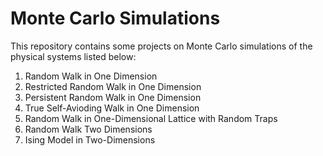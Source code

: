 # Monte Carlo Simulations

This repository contains some projects on Monte Carlo simulations of the physical systems listed below: 

1. Random Walk in One Dimension
2. Restricted Random Walk in One Dimension
3. Persistent Random Walk in One Dimension
4. True Self-Avioding Walk in One Dimension
5. Random Walk in One-Dimensional Lattice with Random Traps
6. Random Walk Two Dimensions
7. Ising Model in Two-Dimensions
